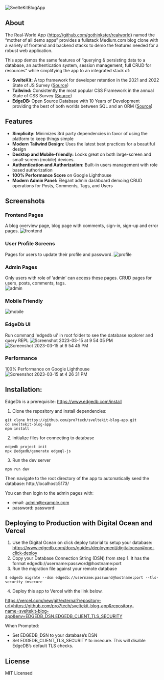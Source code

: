 ![SvelteKitBlogApp](https://user-images.githubusercontent.com/29139306/223408199-decaa65b-6213-462b-891f-2996d7f7590c.png)

## About

The Real-World App (https://github.com/gothinkster/realworld) named the “mother of all demo apps” provides a fullstack Medium.com blog clone with a variety of frontend and backend stacks to demo the features needed for a robust web application.

This app demos the same features of “querying & persisting data to a database, an authentication system, session management, full CRUD for resources” while simplifying the app to an integrated stack of:

- **SvelteKit:** A top framework for developer retention in the 2021 and 2022 State of JS Survey ([Source](https://2022.stateofjs.com/en-US/libraries/rendering-frameworks/))
- **Tailwind:** Consistently the most popular CSS Framework in the annual State of CSS Survey ([Source](https://2022.stateofcss.com/en-US/css-frameworks/))
- **EdgeDB:** Open Source Database with 10 Years of Development providing the best of both worlds between SQL and an ORM ([Source](https://www.edgedb.com/blog/a-solution-to-the-sql-vs-orm-dilemma))

## Features

- **Simplicity:** Minimizes 3rd party dependencies in favor of using the platform to keep things simple
- **Modern Tailwind Design:** Uses the latest best practices for a beautiful design
- **Desktop and Mobile-friendly:** Looks great on both large-screen and small-screen (mobile) devices.
- **Authentication and Authorization:** Built-in users management with role based authorization
- **100% Performance Score** on Google Lighthouse
- **Modern Admin Panel:** Elegant admin dashboard demoing CRUD operations for Posts, Comments, Tags, and Users

## Screenshots

### Frontend Pages

A blog overview page, blog page with comments, sign-in, sign-up and error pages.
![frontend](https://user-images.githubusercontent.com/29139306/223408688-22e9d832-6d05-4272-9d4f-b3a46ab61b08.png)

### User Profile Screens

Pages for users to update their profile and password.
![profile](https://user-images.githubusercontent.com/29139306/223408403-f49b4e52-09aa-4c5a-b7fd-35e2a24cde96.png)

### Admin Pages

Only users with role of ‘admin’ can access these pages. CRUD pages for users, posts, comments, tags.  
![admin](https://user-images.githubusercontent.com/29139306/223407889-93cab579-ebe9-48e7-9283-413a808a5f2a.png)

### Mobile Friendly

![mobile](https://user-images.githubusercontent.com/29139306/223408426-a0a08c4c-854b-478b-8c9f-685bdbdc0866.png)

### EdgeDb UI

Run command 'edgedb ui' in root folder to see the database explorer and query REPL
![Screenshot 2023-03-15 at 9 54 05 PM](https://user-images.githubusercontent.com/29139306/225521291-ab5f18b8-ea6f-4686-b27d-f6f0dace7b99.png)
![Screenshot 2023-03-15 at 9 54 45 PM](https://user-images.githubusercontent.com/29139306/225521308-a3671129-64a6-4551-8220-1c375bddbf45.png)

### Performance

100% Performance on Google Lighthouse
![Screenshot 2023-03-15 at 4 26 31 PM](https://user-images.githubusercontent.com/29139306/225521173-0e4c09fb-61b4-4928-a0ae-1840642b78fe.png)

## Installation:

EdgeDb is a prerequisite: https://www.edgedb.com/install

1. Clone the repository and install dependencies:

```
git clone https://github.com/pro7tech/sveltekit-blog-app.git
cd sveltekit-blog-app
npm install
```

2. Initialize files for connecting to database

```
edgedb project init
npx @edgedb/generate edgeql-js
```

3. Run the dev server

```
npm run dev
```

Then navigate to the root directory of the app to automatically seed the database: http://localhost:5173/

You can then login to the admin pages with:

- email: admin@example.com
- password: password

## Deploying to Production with Digital Ocean and Vercel

1. Use the Digital Ocean on click deploy tutorial to setup your database: https://www.edgedb.com/docs/guides/deployment/digitalocean#one-click-deploy
2. Copy your Database Connection String (DSN) from step 1. It has the format edgedb://username:password@hostname:port
3. Run the migration file against your remote database

```
$ edgedb migrate --dsn edgedb://username:password@hostname:port --tls-security insecure
```

4. Deploy this app to Vercel with the link below.

https://vercel.com/new/git/external?repository-url=https://github.com/pro7tech/sveltekit-blog-app&repository-name=sveltekit-blog-app&env=EDGEDB_DSN,EDGEDB_CLIENT_TLS_SECURITY

When Prompted:

- Set EDGEDB_DSN to your database’s DSN
- Set EDGEDB_CLIENT_TLS_SECURITY to insecure. This will disable EdgeDB’s default TLS checks.

## License

MIT Licensed
